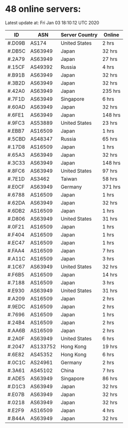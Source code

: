 # 48 online servers:

Latest update at: Fri Jan 03 18:10:12 UTC 2020

| ID | ASN | Server Country | Online |
| -- | --- | -------------- | ------ |
| #.D09B | AS174 | United States | 2 hrs |
| #.DB5C | AS63949 | Japan | 32 hrs |
| #.2A79 | AS63949 | Japan | 27 hrs |
| #.15CF | AS49392 | Russia | 4 hrs |
| #.B91B | AS63949 | Japan | 32 hrs |
| #.3B2D | AS63949 | Japan | 32 hrs |
| #.42A0 | AS63949 | Japan | 235 hrs |
| #.7F1D | AS63949 | Singapore | 6 hrs |
| #.60AD | AS63949 | Japan | 32 hrs |
| #.6FE1 | AS63949 | Japan | 148 hrs |
| #.9FC3 | AS53889 | United States | 23 hrs |
| #.EBB7 | AS16509 | Japan | 1 hrs |
| #.5CBD | AS48347 | Russia | 65 hrs |
| #.17D8 | AS16509 | Japan | 1 hrs |
| #.65A3 | AS63949 | Japan | 32 hrs |
| #.3C33 | AS63949 | Japan | 148 hrs |
| #.8FC6 | AS63949 | United States | 97 hrs |
| #.7E1D | AS3462 | Taiwan | 58 hrs |
| #.E0CF | AS63949 | Germany | 371 hrs |
| #.6788 | AS16509 | Japan | 1 hrs |
| #.62DA | AS63949 | Japan | 32 hrs |
| #.6DB2 | AS16509 | Japan | 1 hrs |
| #.D806 | AS63949 | United States | 31 hrs |
| #.0F21 | AS16509 | Japan | 1 hrs |
| #.F404 | AS16509 | Japan | 1 hrs |
| #.EC47 | AS16509 | Japan | 1 hrs |
| #.FAA4 | AS16509 | Japan | 7 hrs |
| #.A11C | AS16509 | Japan | 3 hrs |
| #.1C67 | AS63949 | United States | 32 hrs |
| #.F6B5 | AS16509 | Japan | 14 hrs |
| #.7188 | AS16509 | Japan | 3 hrs |
| #.E930 | AS63949 | United States | 31 hrs |
| #.A209 | AS16509 | Japan | 2 hrs |
| #.9EDC | AS16509 | Japan | 2 hrs |
| #.7696 | AS16509 | Japan | 1 hrs |
| #.24B4 | AS16509 | Japan | 2 hrs |
| #.AA6B | AS16509 | Japan | 2 hrs |
| #.2A0F | AS63949 | United States | 6 hrs |
| #.2047 | AS133752 | Hong Kong | 19 hrs |
| #.6E82 | AS45352 | Hong Kong | 6 hrs |
| #.0C1C | AS24961 | Germany | 2 hrs |
| #.3A61 | AS45102 | China | 7 hrs |
| #.ADE5 | AS63949 | Singapore | 86 hrs |
| #.D1C3 | AS63949 | Japan | 32 hrs |
| #.E07B | AS63949 | Japan | 32 hrs |
| #.0218 | AS63949 | Japan | 32 hrs |
| #.E2F9 | AS16509 | Japan | 4 hrs |
| #.B44A | AS63949 | Japan | 32 hrs |


